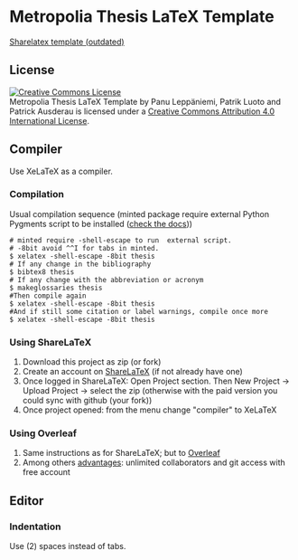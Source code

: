# Metropolia Thesis LaTeX Template

<a href="https://www.sharelatex.com/templates/thesis/metropolia-uas-thesis">Sharelatex template (outdated)</a> 

## License

<a rel="license" href="http://creativecommons.org/licenses/by/4.0/"><img alt="Creative Commons License" style="border-width:0" src="http://i.creativecommons.org/l/by/4.0/88x31.png" /></a><br /><span xmlns:dct="http://purl.org/dc/terms/" href="http://purl.org/dc/dcmitype/Text" property="dct:title" rel="dct:type">Metropolia Thesis LaTeX Template</span> by <span xmlns:cc="http://creativecommons.org/ns#" property="cc:attributionName">Panu Leppäniemi, Patrik Luoto and Patrick Ausderau</span> is licensed under a <a rel="license" href="http://creativecommons.org/licenses/by/4.0/">Creative Commons Attribution 4.0 International License</a>.

## Compiler

Use XeLaTeX as a compiler.

### Compilation

Usual compilation sequence (minted package require external Python Pygments script to be installed ([check the docs](https://www.ctan.org/pkg/minted?lang=en)))

    # minted require -shell-escape to run  external script. 
    # -8bit avoid ^^I for tabs in minted.
    $ xelatex -shell-escape -8bit thesis
    # If any change in the bibliography
    $ bibtex8 thesis
    # If any change with the abbreviation or acronym
    $ makeglossaries thesis
    #Then compile again
    $ xelatex -shell-escape -8bit thesis
    #And if still some citation or label warnings, compile once more
    $ xelatex -shell-escape -8bit thesis

### Using ShareLaTeX

1. Download this project as zip (or fork)
1. Create an account on [ShareLaTeX](https://www.sharelatex.com?r=2c9014ea&rm=d&rs=b) (if not already have one)
1. Once logged in ShareLaTeX: Open Project section. Then New Project &rarr; Upload Project &rarr; select the zip (otherwise with the paid version you could sync with github (your fork))
1. Once project opened: from the menu change "compiler" to XeLaTeX

### Using Overleaf

1. Same instructions as for ShareLaTeX; but to [Overleaf](https://www.overleaf.com/)
1. Among others [advantages](https://www.overleaf.com/plans): unlimited collaborators and git access with free account



## Editor

### Indentation

Use (2) spaces instead of tabs.


